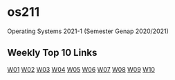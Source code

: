 # os211
Operating Systems 2021-1 (Semester Genap 2020/2021)

## Weekly Top 10 Links
[W01](https://budiarb.github.io/os211/W01/)
[W02](https://budiarb.github.io/os211/W02/)
[W03](https://budiarb.github.io/os211/W03/)
[W04](https://budiarb.github.io/os211/W04/)
[W05](https://budiarb.github.io/os211/W05/)
[W06](https://budiarb.github.io/os211/W06/)
[W07](https://budiarb.github.io/os211/W07/)
[W08]()
[W09]()
[W10]()

